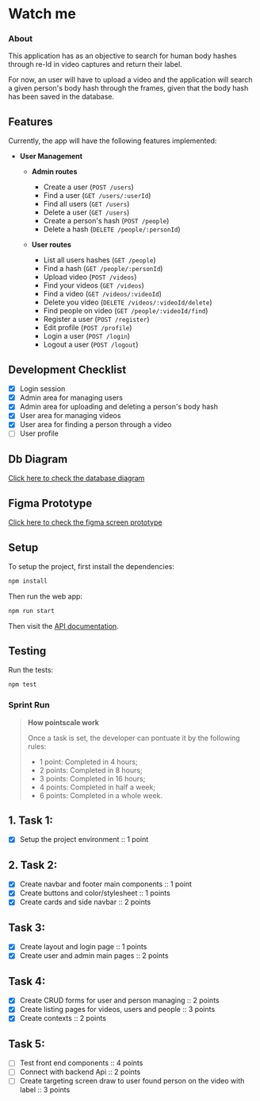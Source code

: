 # Watch me

### About

This application has as an objective to search for human body hashes through re-Id in video captures and return their label.

For now, an user will have to upload a video and the application will search a given person's body hash through the frames,
given that the body hash has been saved in the database. 

## Features

Currently, the app will have the following features implemented:

- **User Management**  
  - **Admin routes**
    - Create a user (`POST /users`) 
    - Find a user (`GET /users/:userId`) 
    - Find all users (`GET /users`) 
    - Delete a user (`GET /users`) 
    - Create a person's hash (`POST /people`)
    - Delete a hash (`DELETE /people/:personId`)
    
  - **User routes** 
    - List all users hashes (`GET /people`)
    - Find a hash (`GET /people/:personId`)
    - Upload video (`POST /videos`)
    - Find your videos (`GET /videos`)
    - Find a video (`GET /videos/:videoId`)
    - Delete you video (`DELETE /videos/:videoId/delete`)
    - Find people on video (`GET /people/:videoId/find`)
    - Register a user (`POST /register`)
    - Edit profile (`POST /profile`)
    - Login a user (`POST /login`)
    - Logout a user (`POST /logout`)


## Development Checklist

- [X] Login session 
- [X] Admin area for managing users 
- [X] Admin area for uploading and deleting a person's body hash 
- [X] User area for managing videos
- [X] User area for finding a person through a video
- [ ] User profile

## Db Diagram

[Click here to check the database diagram](https://dbdiagram.io/d/Watch_me-67f409154f7afba184a9d40e)

## Figma Prototype

[Click here to check the figma screen prototype](https://www.figma.com/design/pQCtP3qGJfhZh2EJbtzGmv/Watch-me?node-id=0-1&p=f&t=MiokvOPfrbSa1Rzt-0)

## Setup

To setup the project, first install the dependencies: 
```sh
npm install
```

Then run the web app:
```sh
npm run start
```

Then visit the [API documentation](http://localhost:3000/docs).

## Testing

Run the tests:

```sh
npm test
```

### Sprint Run 

 > **How pointscale work**
 > 
 > Once a task is set, the developer can pontuate it by the following rules: 
 >  - 1 point: Completed in 4 hours;
 >  - 2 points: Completed in 8 hours;
 >  - 3 points: Completed in 16 hours;
 >  - 4 points: Completed in half a week;
 >  - 6 points: Completed in a whole week.


## 1. Task 1: 
- [X]  Setup the project environment :: 1 point

## 2. Task 2:
- [X] Create navbar and footer main components :: 1 point
- [X] Create buttons and color/stylesheet :: 1 points
- [X] Create cards and side navbar :: 2 points

## Task 3: 
- [X] Create layout and login page :: 1 points
- [X] Create user and admin main pages :: 2 points

## Task 4: 
- [X] Create CRUD forms for user and person managing :: 2 points
- [X] Create listing pages for videos, users and people :: 3 points
- [X] Create contexts :: 2 points

## Task 5: 
- [ ] Test front end components :: 4 points
- [ ] Connect with backend Api :: 2 points
- [ ] Create targeting screen draw to user found person on the video with label :: 3 points
